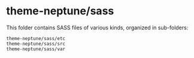 # theme-neptune/sass

This folder contains SASS files of various kinds, organized in sub-folders:

    theme-neptune/sass/etc
    theme-neptune/sass/src
    theme-neptune/sass/var
